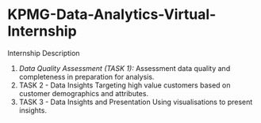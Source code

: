 # KPMG-Data-Analytics-Virtual-Internship
Internship Description
1. *Data Quality Assessment (TASK 1):* Assessment data quality and completeness in preparation for analysis. 
2. TASK 2 - Data Insights
Targeting high value customers based on customer demographics and attributes. 
3. TASK 3 - Data Insights and Presentation
 Using visualisations to present insights.
